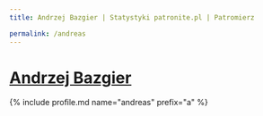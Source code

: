 ```yaml
---
title: Andrzej Bazgier | Statystyki patronite.pl | Patromierz

permalink: /andreas
---
```


# [Andrzej Bazgier](https://patronite.pl/andreas)

{% include profile.md name="andreas" prefix="a" %}
